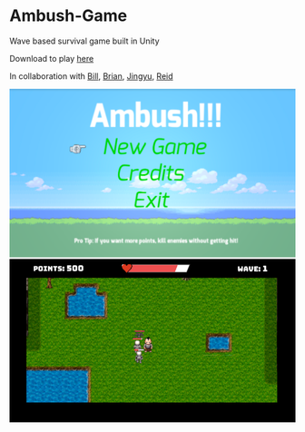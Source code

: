 # Ambush-Game
Wave based survival game built in Unity

Download to play [here](https://drive.google.com/file/d/1_WZqlQX_TmprLsVal0xO2L85uY-_h4Z-/view?usp=sharing)

In collaboration with [Bill](https://github.com/qinqi-wang), [Brian](https://github.com/bkcan), [Jingyu](https://github.com/jingyulu94), [Reid](https://github.com/paradox7jcr)

![Main Menu pic](Main%20Menu.PNG)
![Gamplay pic](Gameplay.PNG)
